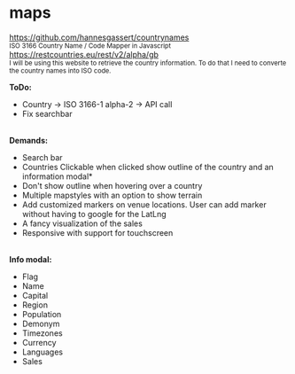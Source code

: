 # maps
https://github.com/hannesgassert/countrynames <br>
<small>ISO 3166 Country Name / Code Mapper in Javascript</small><br>
https://restcountries.eu/rest/v2/alpha/gb <br>
<small>I will be using this website to retrieve the country information. To do that I need to converte the country names into ISO code.</small>

<b>ToDo:</b>
<ul>
    <li>Country -> ISO 3166-1 alpha-2 -> API call</li>
    <li>Fix searchbar</li>
</ul>
<br>
<b>Demands:</b>
<ul>
    <li>Search bar</li>
    <li>Countries Clickable when clicked show outline of the country and an information modal*</li>
    <li>Don't show outline when hovering over a country</li>
    <li>Multiple mapstyles with an option to show terrain</li>
    <li>Add customized markers on venue locations. User can add marker without having to google for the LatLng</li>
    <li>A fancy visualization of the sales</li>
    <li>Responsive with support for touchscreen</li>
</ul>
<br>
<b>Info modal:</b>
<ul>
    <li>Flag</li>
    <li>Name</li>
    <li>Capital</li>
    <li>Region</li>
    <li>Population</li>
    <li>Demonym</li>
    <li>Timezones</li>
    <li>Currency</li>
    <li>Languages</li>
    <li>Sales</li>
</ul>    

 
